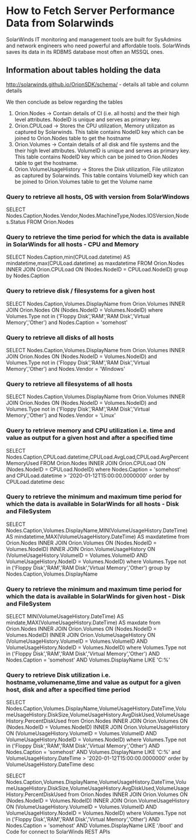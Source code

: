 # How to Fetch Server Performance Data from Solarwinds

SolarWinds IT monitoring and management tools are built for SysAdmins and network engineers who need powerful and affordable tools.
SolarWinds saves its data in its RDBMS database most often an MSSQL ones.

## Information about tables holding the data
http://solarwinds.github.io/OrionSDK/schema/ - details all table and column details

We then conclude as below regarding the tables

1. Orion.Nodes -> Contain details of CI (i.e. all hosts) and the their high level attributes. NodeID is unique and serves as primary key.
2. Orion.CPULoad -> Stores the CPU utilization, Memory utilizaton as captured by Solarwinds. This table contains NodeID key which can be joined to Orion.Nodes table to get the hostname
3. Orion.Volumes -> Contain details of all disk and file systems and the their high level attributes. VolumeID is unique and serves as primary key. This table contains NodeID key which can be joined to Orion.Nodes table to get the hostname.
4. Orion.VolumeUsageHistory -> Stores the Disk utilization, File utilizaton as captured by Solarwinds. This table contains VolumeID key which can be joined to Orion.Volumes table to get the Volume name

### Query to retrieve all hosts, OS with version from SolarWindows

SELECT Nodes.Caption,Nodes.Vendor,Nodes.MachineType,Nodes.IOSVersion,Nodes.Status FROM Orion.Nodes

### Query to retrieve the time period for which the data is available in SolarWinds for all hosts - CPU and Memory

SELECT Nodes.Caption,min(CPULoad.datetime) AS mindatetime,max(CPULoad.datetime) as maxdatetime FROM Orion.Nodes INNER JOIN Orion.CPULoad ON (Nodes.NodeID = CPULoad.NodeID) group by Nodes.Caption

### Query to retrieve disk / filesystems for a given host

SELECT Nodes.Caption,Volumes.DisplayName from Orion.Volumes INNER JOIN  Orion.Nodes ON (Nodes.NodeID = Volumes.NodeID) where Volumes.Type not in ('Floppy Disk','RAM','RAM Disk','Virtual Memory','Other') and Nodes.Caption = 'somehost'

### Query to retrieve all disks of all hosts

SELECT Nodes.Caption,Volumes.DisplayName from Orion.Volumes INNER JOIN  Orion.Nodes ON (Nodes.NodeID = Volumes.NodeID) and Volumes.Type not in ('Floppy Disk','RAM','RAM Disk','Virtual Memory','Other') and Nodes.Vendor = 'Windows'

### Query to retrieve all filesystems of all hosts

SELECT Nodes.Caption,Volumes.DisplayName from Orion.Volumes INNER JOIN  Orion.Nodes ON (Nodes.NodeID = Volumes.NodeID) and Volumes.Type not in ('Floppy Disk','RAM','RAM Disk','Virtual Memory','Other') and Nodes.Vendor = 'Linux'


### Query to retrieve memory and CPU utilization i.e. time and value as output for a given host and after a specified time


SELECT Nodes.Caption,CPULoad.datetime,CPULoad.AvgLoad,CPULoad.AvgPercentMemoryUsed FROM Orion.Nodes INNER JOIN Orion.CPULoad ON (Nodes.NodeID = CPULoad.NodeID) where Nodes.Caption = 'somehost' and CPULoad.datetime > '2020-01-12T15:00:00.0000000' order by CPULoad.datetime desc


### Query to retrieve the minimum and maximum time period for which the data is available in SolarWinds for all hosts - Disk and FileSystem


SELECT Nodes.Caption,Volumes.DisplayName,MIN(VolumeUsageHistory.DateTime) AS mindatetime,MAX(VolumeUsageHistory.DateTime) AS maxdatetime from Orion.Nodes INNER JOIN Orion.Volumes  ON (Nodes.NodeID = Volumes.NodeID) INNER JOIN  Orion.VolumeUsageHistory ON (VolumeUsageHistory.VolumeID = Volumes.VolumeID AND VolumeUsageHistory.NodeID = Volumes.NodeID) where Volumes.Type not in ('Floppy Disk','RAM','RAM Disk','Virtual Memory','Other') group by Nodes.Caption,Volumes.DisplayName

### Query to retrieve the minimum and maximum time period for which the data is available in SolarWinds for given host - Disk and FileSystem

SELECT MIN(VolumeUsageHistory.DateTime) AS mindate,MAX(VolumeUsageHistory.DateTime) AS maxdate from Orion.Nodes INNER JOIN Orion.Volumes  ON (Nodes.NodeID = Volumes.NodeID) INNER JOIN  Orion.VolumeUsageHistory ON (VolumeUsageHistory.VolumeID = Volumes.VolumeID AND VolumeUsageHistory.NodeID = Volumes.NodeID) where Volumes.Type not in ('Floppy Disk','RAM','RAM Disk','Virtual Memory','Other') AND Nodes.Caption = 'somehost' AND Volumes.DisplayName LIKE 'C:%'

### Query to retrieve Disk utilization i.e. hostname,volumename,time and value as output for a given host, disk and after a specified time period

SELECT Nodes.Caption,Volumes.DisplayName,VolumeUsageHistory.DateTime,VolumeUsageHistory.DiskSize,VolumeUsageHistory.AvgDiskUsed,VolumeUsageHistory.PercentDiskUsed from Orion.Nodes INNER JOIN Orion.Volumes  ON (Nodes.NodeID = Volumes.NodeID) INNER JOIN  Orion.VolumeUsageHistory ON (VolumeUsageHistory.VolumeID = Volumes.VolumeID AND VolumeUsageHistory.NodeID = Volumes.NodeID) where Volumes.Type not in ('Floppy Disk','RAM','RAM Disk','Virtual Memory','Other') AND Nodes.Caption = 'somehost' AND Volumes.DisplayName LIKE 'C:%' and VolumeUsageHistory.DateTime > '2020-01-12T15:00:00.0000000' order by VolumeUsageHistory.DateTime desc


SELECT Nodes.Caption,Volumes.DisplayName,VolumeUsageHistory.DateTime,VolumeUsageHistory.DiskSize,VolumeUsageHistory.AvgDiskUsed,VolumeUsageHistory.PercentDiskUsed from Orion.Nodes INNER JOIN Orion.Volumes  ON (Nodes.NodeID = Volumes.NodeID) INNER JOIN  Orion.VolumeUsageHistory ON (VolumeUsageHistory.VolumeID = Volumes.VolumeID AND VolumeUsageHistory.NodeID = Volumes.NodeID) where Volumes.Type not in ('Floppy Disk','RAM','RAM Disk','Virtual Memory','Other') AND Nodes.Caption = 'somehost' AND Volumes.DisplayName LIKE '/boot' and 
Code for connect to SolarWinds REST APIs
 
